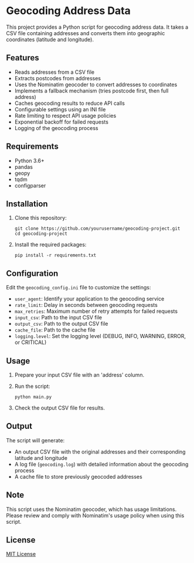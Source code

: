 # Geocoding Address Data

This project provides a Python script for geocoding address data. It takes a CSV file containing addresses and converts them into geographic coordinates (latitude and longitude).

## Features

- Reads addresses from a CSV file
- Extracts postcodes from addresses
- Uses the Nominatim geocoder to convert addresses to coordinates
- Implements a fallback mechanism (tries postcode first, then full address)
- Caches geocoding results to reduce API calls
- Configurable settings using an INI file
- Rate limiting to respect API usage policies
- Exponential backoff for failed requests
- Logging of the geocoding process

## Requirements

- Python 3.6+
- pandas
- geopy
- tqdm
- configparser

## Installation

1. Clone this repository:
   ```
   git clone https://github.com/yourusername/geocoding-project.git
   cd geocoding-project
   ```

2. Install the required packages:
   ```
   pip install -r requirements.txt
   ```

## Configuration

Edit the `geocoding_config.ini` file to customize the settings:

- `user_agent`: Identify your application to the geocoding service
- `rate_limit`: Delay in seconds between geocoding requests
- `max_retries`: Maximum number of retry attempts for failed requests
- `input_csv`: Path to the input CSV file
- `output_csv`: Path to the output CSV file
- `cache_file`: Path to the cache file
- `logging.level`: Set the logging level (DEBUG, INFO, WARNING, ERROR, or CRITICAL)

## Usage

1. Prepare your input CSV file with an 'address' column.

2. Run the script:
   ```
   python main.py
   ```

3. Check the output CSV file for results.

## Output

The script will generate:
- An output CSV file with the original addresses and their corresponding latitude and longitude
- A log file (`geocoding.log`) with detailed information about the geocoding process
- A cache file to store previously geocoded addresses

## Note

This script uses the Nominatim geocoder, which has usage limitations. Please review and comply with Nominatim's usage policy when using this script.

## License

[MIT License](LICENSE)